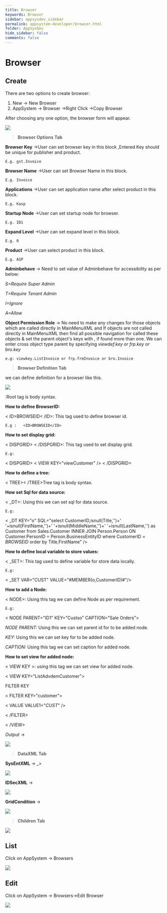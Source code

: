 ```yaml
---
title: Browser
keywords: Browser
sidebar: appsysdev_sidebar
permalink: appsystem-developer/browser.html
folder: AppSysDev
hide_sidebar: false
comments: false
---
```


# Browser

## Create

There are two options to create browser:
1.	New -> New Browser
2.	AppSystem -> Browser ->Right Click ->Copy Browser

After choosing any one option, the browser form will appear.

![](/images/browseroptionstab.png)

>**Browser Options Tab**

**Browser Key** ->User can set browser key in this block ,Entered Key should be unique for publisher and product.

    E.g. gst.Invoice

**Browser Name** ->User can set Browser Name in this block.

    E.g. Invoice

**Applications** ->User can set application name after select product in this block.

    E.g. Kasp

**Startup Node** ->User can set startup node for browser.

    E.g. ID1

**Expand Level** ->User can set expand level in this block.

    E.g. 0

**Product** ->User can select product in this block.

    E.g. ASP

**Adminbehave** -> Need to set value of Adminbehave for accessibility as per below:

*S=Require Super Admin*

*T=Require Tenant Admin*

*I=Ignore*

*A=Allow*

**Object Permission Role** -> No need to make any changes for those objects which are called directly in MainMenuXML and If objects are not called directly in MainMenuXML then find all possible navigation for called these objects & set  the parent object's keys with , if found more than one. We can enter cross object type parent by specifying *viewdef.key or frp.key or bro.key*
 
    e.g: viewkey.ListInvoice or frp.frmInvoice or bro.Invoice



>**Browser Definition Tab**

we can define definition for a browser like this.

![](/images/browserdefinitiontab.png)

<ROOT></ROOT>:Root tag is body syntax.
    
**How to define BrowserID:**

< ID>BROWSEID< /ID>: This tag used to define browser id.

    E.g :   <ID>BROWSEID</ID>

**How to set display grid:**

< DISPGRID> < /DISPGRID>: This tag used to set display grid.
   
    E.g:  	
< DISPGRID>
< VIEW KEY="viewCustomer" />
< /DISPGRID>

**How to define a tree:**

< TREE>< /TREE>Tree tag is body syntax. 


**How set Sql for data source:**

< _DT>: Using this we can set sql for data source.

    E.g:
	
< _DT KEY="o" SQL="select CustomerID,isnull(Title,'')+' '+isnull(FirstName,'')+' '+isnull(MiddleName,'')+' '+isnull(LastName,'') as Customer from  Sales.Customer INNER JOIN Person.Person  ON Customer.PersonID = Person.BusinessEntityID where CustomerID = $BROWSEID$ order by Title,FirstName" />
 
**How to define local variable to store values:**

< _SET>: This tag used to define variable for store data locally.

    E.g:
	
< _SET VAR="CUST" VALUE="#MEMBER($o$,CustomerID)#"/>

**How to add a Node:**

< NODE>: Using this tag we can define Node as per requirement.

    E.g:
	
< NODE PARENT="ID1"  KEY="Custso" CAPTION="Sale Orders">

*NODE PARENT:* Using this we can set parent id for to be added node.

*KEY:* Using this we can set key for to be added node.

*CAPTION:* Using this tag we can set caption for added node.

**How to set view for added node:**

< VIEW KEY >: using this tag we can set view for added node.

< VIEW KEY="ListAdvdemCustomer">

FILTER KEY 
             
< FILTER KEY="customer">

< VALUE VALUE1="$CUST$" />

< /FILTER>

< /VIEW>


*Output* ->

![](/images/browserdefinitionoutput.jpg)

>**DataXML Tab**


**SysEntXML** -> _>

![](/images/SysEntXML.jpg)

**IDSecXML** ->

![](/images/IDSecXML.jpg)

**GridCondition** ->

![](/images/GridCondition.jpg)

>**Children Tab**

![](/images/childrentab.png)

## List

Click on AppSystem -> Browsers

![](/images/browserslist.jpg)

## Edit

Click on AppSystem -> Browsers->Edit Browser

![](/images/editbrowser.jpg)
